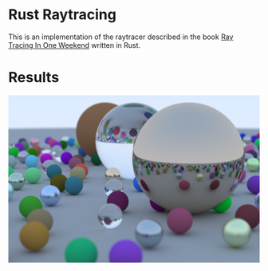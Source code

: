 # Rust Raytracing

This is an implementation of the raytracer described in the book [Ray Tracing In One Weekend](https://raytracing.github.io/books/RayTracingInOneWeekend.html) written in Rust.

# Results

![Result Image](./final.png)
